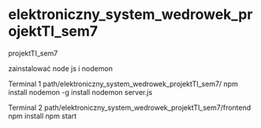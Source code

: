 # elektroniczny_system_wedrowek_projektTI_sem7
projektTI_sem7

zainstalować node js i nodemon

Terminal 1
path/elektroniczny_system_wedrowek_projektTI_sem7/
npm install
nodemon -g install
nodemon server.js

Terminal 2
path/elektroniczny_system_wedrowek_projektTI_sem7/frontend
npm install
npm start
